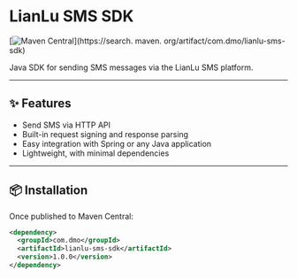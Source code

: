 # LianLu SMS SDK

[![Maven Central](https://img.shields.io/maven-central/v/com.ninghua-itc.nexus/lianlu-sms-sdk.svg)](https://search.
maven.
org/artifact/com.dmo/lianlu-sms-sdk)

Java SDK for sending SMS messages via the LianLu SMS platform.

---

## ✨ Features

- Send SMS via HTTP API
- Built-in request signing and response parsing
- Easy integration with Spring or any Java application
- Lightweight, with minimal dependencies

---

## 📦 Installation

Once published to Maven Central:

```xml
<dependency>
  <groupId>com.dmo</groupId>
  <artifactId>lianlu-sms-sdk</artifactId>
  <version>1.0.0</version>
</dependency>
